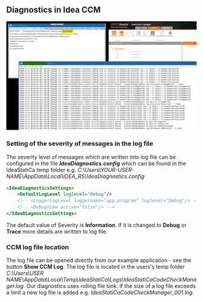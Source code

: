 ## Diagnostics in Idea CCM ##

![CCM Diagnostics](../Images/ccm-diagnostics.png)

### Setting of the severity of messages in the log file ###
The severity level of messages which are written into log file can be configured in the file **_IdeaDiagnostics.config_** which can be found in the IdeaStatiCa temp folder e.g. _C:\Users\YOUR-USER-NAME\AppData\Local\IDEA_RS\IdeaDiagnostics.config_

```xml
<IdeaDiagnosticsSettings>
	<DefaultLogLevel loglevel="Debug"/>
	<!-- <LoggerLogLevel loggername="app.program" loglevel="Debug"/> -->
	<!-- <DebugView active="false"/> -->
</IdeaDiagnosticsSettings>
```

The default value of Severity is **Information**. If it is changed to **Debug** or **Trace** more details are written to log file.

### CCM log file location ###

The log file can be opened directly from our example application - see the button **Show CCM Log**. The log file is located in the users's temp folder _C:\Users\USER NAME\AppData\Local\Temp\IdeaStatiCa\Logs\IdeaStatiCaCodeCheckManager.log_. Our diagnostics uses rolling file sink. If the size of a log file exceeds a limit a new log file is added e.g. _IdeaStatiCaCodeCheckManager_001.log_.

